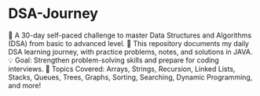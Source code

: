 # DSA-Journey

🚀 A 30-day self-paced challenge to master Data Structures and Algorithms (DSA) from basic to advanced level.
🌱 This repository documents my daily DSA learning journey, with practice problems, notes, and solutions in JAVA.
💡 Goal: Strengthen problem-solving skills and prepare for coding interviews.
🧠 Topics Covered: Arrays, Strings, Recursion, Linked Lists, Stacks, Queues, Trees, Graphs, Sorting, Searching, Dynamic Programming, and more!
